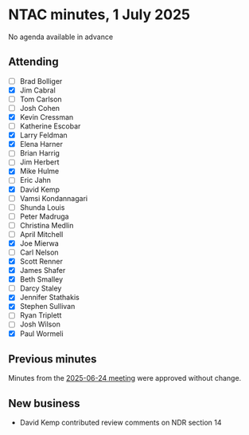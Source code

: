 # NTAC minutes, 1 July 2025

No agenda available in advance

## Attending

- [ ] Brad Bolliger
- [x] Jim Cabral
- [ ] Tom Carlson
- [ ] Josh Cohen
- [x] Kevin Cressman
- [ ] Katherine Escobar
- [x] Larry Feldman
- [x] Elena Harner
- [ ] Brian Harrig
- [ ] Jim Herbert
- [x] Mike Hulme
- [ ] Eric Jahn
- [x] David Kemp
- [ ] Vamsi Kondannagari
- [ ] Shunda Louis
- [ ] Peter Madruga
- [ ] Christina Medlin
- [ ] April Mitchell
- [x] Joe Mierwa
- [ ] Carl Nelson
- [x] Scott Renner
- [x] James Shafer
- [x] Beth Smalley
- [ ] Darcy Staley 
- [x] Jennifer Stathakis
- [x] Stephen Sullivan
- [ ] Ryan Triplett
- [ ] Josh Wilson
- [x] Paul Wormeli

## Previous minutes

Minutes from the [2025-06-24 meeting](docs/2025-06-24-minutes.md) were approved without change.

## New business

* David Kemp contributed review comments on NDR section 14

  
